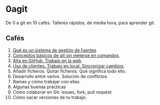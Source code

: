 0agit
=====

De 0 a git en 10 cafés. Talleres rápidos, de media hora, para aprender git.

Cafés
----

1. [Qué es un sistema de gestión de fuentes](cafe1.md)
2. [Conceptos básicos de git sin meterse en comandos](cafe2.md).
3. [Alta en GitHub. Trabajo en la web](cafe3.md).
4. [Uso de clientes. Trabajo en local. Sincronizar cambios](cafe4.md).
5. Añadir ficheros. Quitar ficheros. Qué significa todo ello.
6. Desarrollo entre varios. Solución de conflictos
7. Ramas y cómo trabajar con ellas.
8. Algunas buenas prácticas 
9. Cómo colaborar en Git: issues, fork, pull request
10. Cómo sacar versiones de tu trabajo. 
